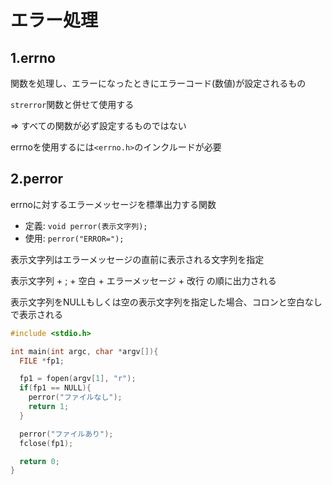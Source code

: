 # エラー処理

## 1.errno
関数を処理し、エラーになったときにエラーコード(数値)が設定されるもの

`strerror`関数と併せて使用する

=> すべての関数が必ず設定するものではない

errnoを使用するには`<errno.h>`のインクルードが必要

## 2.perror
errnoに対するエラーメッセージを標準出力する関数

- 定義: `void perror(表示文字列);`
- 使用: `perror("ERROR=");`

表示文字列はエラーメッセージの直前に表示される文字列を指定

表示文字列 + ; + 空白 + エラーメッセージ + 改行 の順に出力される

表示文字列をNULLもしくは空の表示文字列を指定した場合、コロンと空白なしで表示される

```c
#include <stdio.h>

int main(int argc, char *argv[]){
  FILE *fp1;

  fp1 = fopen(argv[1], "r");
  if(fp1 == NULL){
    perror("ファイルなし");
    return 1;
  }

  perror("ファイルあり");
  fclose(fp1);

  return 0;
}
```


